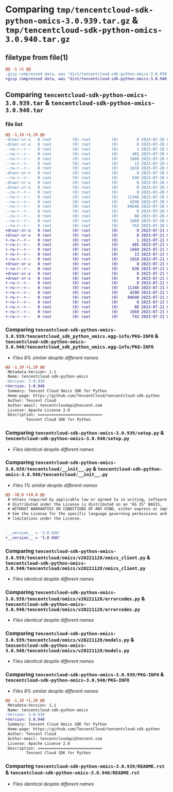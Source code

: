 # Comparing `tmp/tencentcloud-sdk-python-omics-3.0.939.tar.gz` & `tmp/tencentcloud-sdk-python-omics-3.0.940.tar.gz`

## filetype from file(1)

```diff
@@ -1 +1 @@
-gzip compressed data, was "dist/tencentcloud-sdk-python-omics-3.0.939.tar", last modified: Thu Jul 20 00:28:47 2023, max compression
+gzip compressed data, was "dist/tencentcloud-sdk-python-omics-3.0.940.tar", last modified: Fri Jul 21 00:47:10 2023, max compression
```

## Comparing `tencentcloud-sdk-python-omics-3.0.939.tar` & `tencentcloud-sdk-python-omics-3.0.940.tar`

### file list

```diff
@@ -1,19 +1,19 @@
-drwxr-xr-x   0 root         (0) root         (0)        0 2023-07-20 00:28:47.000000 tencentcloud-sdk-python-omics-3.0.939/
-drwxr-xr-x   0 root         (0) root         (0)        0 2023-07-20 00:28:47.000000 tencentcloud-sdk-python-omics-3.0.939/tencentcloud_sdk_python_omics.egg-info/
--rw-r--r--   0 root         (0) root         (0)        1 2023-07-20 00:28:47.000000 tencentcloud-sdk-python-omics-3.0.939/tencentcloud_sdk_python_omics.egg-info/dependency_links.txt
--rw-r--r--   0 root         (0) root         (0)      465 2023-07-20 00:28:47.000000 tencentcloud-sdk-python-omics-3.0.939/tencentcloud_sdk_python_omics.egg-info/SOURCES.txt
--rw-r--r--   0 root         (0) root         (0)     1669 2023-07-20 00:28:47.000000 tencentcloud-sdk-python-omics-3.0.939/tencentcloud_sdk_python_omics.egg-info/PKG-INFO
--rw-r--r--   0 root         (0) root         (0)       13 2023-07-20 00:28:47.000000 tencentcloud-sdk-python-omics-3.0.939/tencentcloud_sdk_python_omics.egg-info/top_level.txt
--rw-r--r--   0 root         (0) root         (0)     1010 2023-07-20 00:28:47.000000 tencentcloud-sdk-python-omics-3.0.939/setup.py
-drwxr-xr-x   0 root         (0) root         (0)        0 2023-07-20 00:28:47.000000 tencentcloud-sdk-python-omics-3.0.939/tencentcloud/
--rw-r--r--   0 root         (0) root         (0)      630 2023-07-20 00:28:47.000000 tencentcloud-sdk-python-omics-3.0.939/tencentcloud/__init__.py
-drwxr-xr-x   0 root         (0) root         (0)        0 2023-07-20 00:28:47.000000 tencentcloud-sdk-python-omics-3.0.939/tencentcloud/omics/
-drwxr-xr-x   0 root         (0) root         (0)        0 2023-07-20 00:28:47.000000 tencentcloud-sdk-python-omics-3.0.939/tencentcloud/omics/v20221128/
--rw-r--r--   0 root         (0) root         (0)        0 2023-07-20 00:28:47.000000 tencentcloud-sdk-python-omics-3.0.939/tencentcloud/omics/v20221128/__init__.py
--rw-r--r--   0 root         (0) root         (0)    11346 2023-07-20 00:28:47.000000 tencentcloud-sdk-python-omics-3.0.939/tencentcloud/omics/v20221128/omics_client.py
--rw-r--r--   0 root         (0) root         (0)     4290 2023-07-20 00:28:47.000000 tencentcloud-sdk-python-omics-3.0.939/tencentcloud/omics/v20221128/errorcodes.py
--rw-r--r--   0 root         (0) root         (0)    89640 2023-07-20 00:28:47.000000 tencentcloud-sdk-python-omics-3.0.939/tencentcloud/omics/v20221128/models.py
--rw-r--r--   0 root         (0) root         (0)        0 2023-07-20 00:28:47.000000 tencentcloud-sdk-python-omics-3.0.939/tencentcloud/omics/__init__.py
--rw-r--r--   0 root         (0) root         (0)       88 2023-07-20 00:28:47.000000 tencentcloud-sdk-python-omics-3.0.939/setup.cfg
--rw-r--r--   0 root         (0) root         (0)     1669 2023-07-20 00:28:47.000000 tencentcloud-sdk-python-omics-3.0.939/PKG-INFO
--rw-r--r--   0 root         (0) root         (0)      743 2023-07-20 00:28:47.000000 tencentcloud-sdk-python-omics-3.0.939/README.rst
+drwxr-xr-x   0 root         (0) root         (0)        0 2023-07-21 00:47:10.000000 tencentcloud-sdk-python-omics-3.0.940/
+drwxr-xr-x   0 root         (0) root         (0)        0 2023-07-21 00:47:10.000000 tencentcloud-sdk-python-omics-3.0.940/tencentcloud_sdk_python_omics.egg-info/
+-rw-r--r--   0 root         (0) root         (0)        1 2023-07-21 00:47:10.000000 tencentcloud-sdk-python-omics-3.0.940/tencentcloud_sdk_python_omics.egg-info/dependency_links.txt
+-rw-r--r--   0 root         (0) root         (0)      465 2023-07-21 00:47:10.000000 tencentcloud-sdk-python-omics-3.0.940/tencentcloud_sdk_python_omics.egg-info/SOURCES.txt
+-rw-r--r--   0 root         (0) root         (0)     1669 2023-07-21 00:47:10.000000 tencentcloud-sdk-python-omics-3.0.940/tencentcloud_sdk_python_omics.egg-info/PKG-INFO
+-rw-r--r--   0 root         (0) root         (0)       13 2023-07-21 00:47:10.000000 tencentcloud-sdk-python-omics-3.0.940/tencentcloud_sdk_python_omics.egg-info/top_level.txt
+-rw-r--r--   0 root         (0) root         (0)     1010 2023-07-21 00:47:10.000000 tencentcloud-sdk-python-omics-3.0.940/setup.py
+drwxr-xr-x   0 root         (0) root         (0)        0 2023-07-21 00:47:10.000000 tencentcloud-sdk-python-omics-3.0.940/tencentcloud/
+-rw-r--r--   0 root         (0) root         (0)      630 2023-07-21 00:47:10.000000 tencentcloud-sdk-python-omics-3.0.940/tencentcloud/__init__.py
+drwxr-xr-x   0 root         (0) root         (0)        0 2023-07-21 00:47:10.000000 tencentcloud-sdk-python-omics-3.0.940/tencentcloud/omics/
+drwxr-xr-x   0 root         (0) root         (0)        0 2023-07-21 00:47:10.000000 tencentcloud-sdk-python-omics-3.0.940/tencentcloud/omics/v20221128/
+-rw-r--r--   0 root         (0) root         (0)        0 2023-07-21 00:47:10.000000 tencentcloud-sdk-python-omics-3.0.940/tencentcloud/omics/v20221128/__init__.py
+-rw-r--r--   0 root         (0) root         (0)    11346 2023-07-21 00:47:10.000000 tencentcloud-sdk-python-omics-3.0.940/tencentcloud/omics/v20221128/omics_client.py
+-rw-r--r--   0 root         (0) root         (0)     4290 2023-07-21 00:47:10.000000 tencentcloud-sdk-python-omics-3.0.940/tencentcloud/omics/v20221128/errorcodes.py
+-rw-r--r--   0 root         (0) root         (0)    89640 2023-07-21 00:47:10.000000 tencentcloud-sdk-python-omics-3.0.940/tencentcloud/omics/v20221128/models.py
+-rw-r--r--   0 root         (0) root         (0)        0 2023-07-21 00:47:10.000000 tencentcloud-sdk-python-omics-3.0.940/tencentcloud/omics/__init__.py
+-rw-r--r--   0 root         (0) root         (0)       88 2023-07-21 00:47:10.000000 tencentcloud-sdk-python-omics-3.0.940/setup.cfg
+-rw-r--r--   0 root         (0) root         (0)     1669 2023-07-21 00:47:10.000000 tencentcloud-sdk-python-omics-3.0.940/PKG-INFO
+-rw-r--r--   0 root         (0) root         (0)      743 2023-07-21 00:47:10.000000 tencentcloud-sdk-python-omics-3.0.940/README.rst
```

### Comparing `tencentcloud-sdk-python-omics-3.0.939/tencentcloud_sdk_python_omics.egg-info/PKG-INFO` & `tencentcloud-sdk-python-omics-3.0.940/tencentcloud_sdk_python_omics.egg-info/PKG-INFO`

 * *Files 8% similar despite different names*

```diff
@@ -1,10 +1,10 @@
 Metadata-Version: 1.1
 Name: tencentcloud-sdk-python-omics
-Version: 3.0.939
+Version: 3.0.940
 Summary: Tencent Cloud Omics SDK for Python
 Home-page: https://github.com/TencentCloud/tencentcloud-sdk-python
 Author: Tencent Cloud
 Author-email: tencentcloudapi@tencent.com
 License: Apache License 2.0
 Description: ============================
         Tencent Cloud SDK for Python
```

### Comparing `tencentcloud-sdk-python-omics-3.0.939/setup.py` & `tencentcloud-sdk-python-omics-3.0.940/setup.py`

 * *Files identical despite different names*

### Comparing `tencentcloud-sdk-python-omics-3.0.939/tencentcloud/__init__.py` & `tencentcloud-sdk-python-omics-3.0.940/tencentcloud/__init__.py`

 * *Files 1% similar despite different names*

```diff
@@ -10,8 +10,8 @@
 # Unless required by applicable law or agreed to in writing, software
 # distributed under the License is distributed on an "AS IS" BASIS,
 # WITHOUT WARRANTIES OR CONDITIONS OF ANY KIND, either express or implied.
 # See the License for the specific language governing permissions and
 # limitations under the License.
 
 
-__version__ = '3.0.939'
+__version__ = '3.0.940'
```

### Comparing `tencentcloud-sdk-python-omics-3.0.939/tencentcloud/omics/v20221128/omics_client.py` & `tencentcloud-sdk-python-omics-3.0.940/tencentcloud/omics/v20221128/omics_client.py`

 * *Files identical despite different names*

### Comparing `tencentcloud-sdk-python-omics-3.0.939/tencentcloud/omics/v20221128/errorcodes.py` & `tencentcloud-sdk-python-omics-3.0.940/tencentcloud/omics/v20221128/errorcodes.py`

 * *Files identical despite different names*

### Comparing `tencentcloud-sdk-python-omics-3.0.939/tencentcloud/omics/v20221128/models.py` & `tencentcloud-sdk-python-omics-3.0.940/tencentcloud/omics/v20221128/models.py`

 * *Files identical despite different names*

### Comparing `tencentcloud-sdk-python-omics-3.0.939/PKG-INFO` & `tencentcloud-sdk-python-omics-3.0.940/PKG-INFO`

 * *Files 8% similar despite different names*

```diff
@@ -1,10 +1,10 @@
 Metadata-Version: 1.1
 Name: tencentcloud-sdk-python-omics
-Version: 3.0.939
+Version: 3.0.940
 Summary: Tencent Cloud Omics SDK for Python
 Home-page: https://github.com/TencentCloud/tencentcloud-sdk-python
 Author: Tencent Cloud
 Author-email: tencentcloudapi@tencent.com
 License: Apache License 2.0
 Description: ============================
         Tencent Cloud SDK for Python
```

### Comparing `tencentcloud-sdk-python-omics-3.0.939/README.rst` & `tencentcloud-sdk-python-omics-3.0.940/README.rst`

 * *Files identical despite different names*

